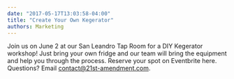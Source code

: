 ```yaml
---
date: "2017-05-17T13:03:58-04:00"
title: "Create Your Own Kegerator"
authors: Marketing
---
```

Join us on June 2 at our San Leandro Tap Room for a DIY Kegerator workshop! Just bring your own fridge and our team will bring the equipment and help you through the process. Reserve your spot on Eventbrite here.
Questions? Email contact@21st-amendment.com.
